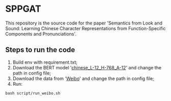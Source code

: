 # SPPGAT

This repository is the source code for the paper 'Semantics from Look and Sound: Learning Chinese Character Representations from Function-Specific Components and Pronunciations'.


## Steps to run the code
1. Build env with requirement.txt;
2. Download the BERT model '[chinese_L-12_H-768_A-12][2]' and change the path in config file;
3. Download the data from '[Weibo][2]' and change the path in config file;
4. Run:
```
bash script/run_weibo.sh
```

[1]:https://drive.google.com/file/d/1ljLslav_eHmoC1K6saouSXwMMpbtuUcj/view?usp=sharing
[2]:https://drive.google.com/file/d/1mDKkc2-8e4wXAuAnGiZMHI59UgVbl1q4/view
